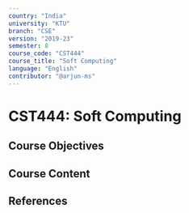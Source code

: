 ```yaml
---
country: "India"
university: "KTU"
branch: "CSE"
version: "2019-23"
semester: 8
course_code: "CST444"
course_title: "Soft Computing"
language: "English"
contributor: "@arjun-ms"
---
```


# CST444: Soft Computing

## Course Objectives
<!-- Add your objectives here -->

## Course Content
<!-- Add your syllabus content here -->

## References
<!-- Add reference books here -->
